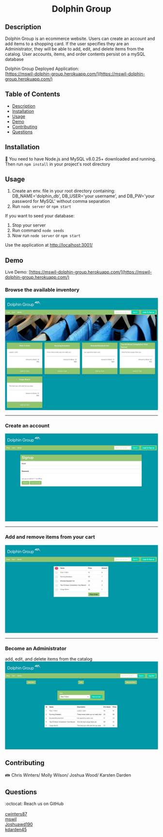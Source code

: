 <h1 align="center">Dolphin Group</h1>

## Description
Dolphin Group is an ecommerce website. Users can create an account and add items to a shopping card. If the user specifies they are an Administrator, they will be able to add, edit, and delete items from the catalog. User accounts, items, and order contents persist on a mySQL database

Dolphin Group Deployed Application:<br/>
[https://mswil-dolphin-group.herokuapp.com/](https://mswil-dolphin-group.herokuapp.com/)
## Table of Contents
- [Description](#description)
- [Installation](#installation)
- [Usage](#usage)
- [Demo](#demo)
- [Contributing](#contributing)
- [Questions](#questions)

## Installation
💾 You need to have Node.js and MySQL v8.0.25+ downloaded and running. Then run `npm install` in your project's root directory

## Usage
1. Create an env. file in your root directory containing: DB_NAME='dolphin_db', DB_USER='your username', and DB_PW='your password for MySQL' without comma separation
2. Run `node server` or `npm start`

If you want to seed your database:
1. Stop your server
2. Run command `node seeds`
4. Now run `node server` or `npm start`

Use the application at [http://localhost:3001/](http://localhost:3001/)

## Demo
Live Demo: [https://mswil-dolphin-group.herokuapp.com/](https://mswil-dolphin-group.herokuapp.com/)

### Browse the available inventory 
![Homepage](/homepage.png)

<hr>

### Create an account
![Sign-up Page](/sign-up.png)

<hr>

### Add and remove items from your cart
![Shopping Cart Page](/cart.png)

<hr>

### Become an Administrator
add, edit, and delete items from the catalog
![Admin Page](/admin.png)



## Contributing
👪 Chris Winters/ Molly Wilson/ Joshua Wood/ Karsten Darden
## Questions
:octocat: Reach us on GitHub <br />
<br />
[cwinters87](https://github.com/cwinters87)<br />
[mswil](https://github.com/mswil)<br />
[Joshuawd190](https://github.com/Joshuawd190)<br />
[kdarden45](https://github.com/kdarden)<br />
